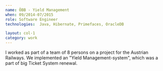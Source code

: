 ```yaml
---
name: ÖBB - Yield Management
when: 09/2014-07/2015
role: Software Engineer
technologies:  Java, Hibernate, Primefaces, Oracle­DB

layout: col-1
category: work
---
```


I worked as part of a team of 8 persons on a project for the Austrian 
Railways. We implemented an "Yield Management-system", which was a 
part of big Ticket System renewal.
